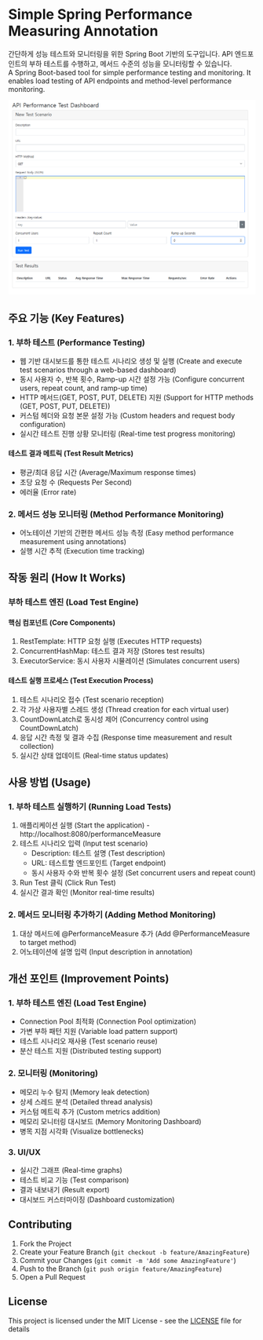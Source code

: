 # Simple Spring Performance Measuring Annotation

간단하게 성능 테스트와 모니터링을 위한 Spring Boot 기반의 도구입니다. API 엔드포인트의 부하 테스트를 수행하고, 메서드 수준의 성능을 모니터링할 수 있습니다.
</br>
A Spring Boot-based tool for simple performance testing and monitoring. It enables load testing of API endpoints and method-level performance monitoring.

![alt text](image.png)

## 주요 기능 (Key Features)

### 1. 부하 테스트 (Performance Testing)
- 웹 기반 대시보드를 통한 테스트 시나리오 생성 및 실행 (Create and execute test scenarios through a web-based dashboard)
- 동시 사용자 수, 반복 횟수, Ramp-up 시간 설정 가능 (Configure concurrent users, repeat count, and ramp-up time)
- HTTP 메서드(GET, POST, PUT, DELETE) 지원 (Support for HTTP methods (GET, POST, PUT, DELETE))
- 커스텀 헤더와 요청 본문 설정 가능 (Custom headers and request body configuration)
- 실시간 테스트 진행 상황 모니터링 (Real-time test progress monitoring)

#### 테스트 결과 메트릭 (Test Result Metrics)
- 평균/최대 응답 시간 (Average/Maximum response times)
- 초당 요청 수 (Requests Per Second)
- 에러율 (Error rate)

### 2. 메서드 성능 모니터링 (Method Performance Monitoring)
- 어노테이션 기반의 간편한 메서드 성능 측정 (Easy method performance measurement using annotations)
- 실행 시간 추적 (Execution time tracking)

## 작동 원리 (How It Works)

### 부하 테스트 엔진 (Load Test Engine)
#### 핵심 컴포넌트 (Core Components)
1. RestTemplate: HTTP 요청 실행 (Executes HTTP requests)
2. ConcurrentHashMap: 테스트 결과 저장 (Stores test results)
3. ExecutorService: 동시 사용자 시뮬레이션 (Simulates concurrent users)

#### 테스트 실행 프로세스 (Test Execution Process)
1. 테스트 시나리오 접수 (Test scenario reception)
2. 각 가상 사용자별 스레드 생성 (Thread creation for each virtual user)
3. CountDownLatch로 동시성 제어 (Concurrency control using CountDownLatch)
4. 응답 시간 측정 및 결과 수집 (Response time measurement and result collection)
5. 실시간 상태 업데이트 (Real-time status updates)

## 사용 방법 (Usage)

### 1. 부하 테스트 실행하기 (Running Load Tests)
1. 애플리케이션 실행 (Start the application) - http://localhost:8080/performanceMeasure
2. 테스트 시나리오 입력 (Input test scenario)
   - Description: 테스트 설명 (Test description)
   - URL: 테스트할 엔드포인트 (Target endpoint)
   - 동시 사용자 수와 반복 횟수 설정 (Set concurrent users and repeat count)
3. Run Test 클릭 (Click Run Test)
4. 실시간 결과 확인 (Monitor real-time results)

### 2. 메서드 모니터링 추가하기 (Adding Method Monitoring)
1. 대상 메서드에 @PerformanceMeasure 추가 (Add @PerformanceMeasure to target method)
2. 어노테이션에 설명 입력 (Input description in annotation)

## 개선 포인트 (Improvement Points)

### 1. 부하 테스트 엔진 (Load Test Engine)
- Connection Pool 최적화 (Connection Pool optimization)
- 가변 부하 패턴 지원 (Variable load pattern support)
- 테스트 시나리오 재사용 (Test scenario reuse)
- 분산 테스트 지원 (Distributed testing support)

### 2. 모니터링 (Monitoring)
- 메모리 누수 탐지 (Memory leak detection)
- 상세 스레드 분석 (Detailed thread analysis)
- 커스텀 메트릭 추가 (Custom metrics addition)
- 메모리 모니터링 대시보드 (Memory Monitoring Dashboard)
- 병목 지점 시각화 (Visualize bottlenecks)

### 3. UI/UX
- 실시간 그래프 (Real-time graphs)
- 테스트 비교 기능 (Test comparison)
- 결과 내보내기 (Result export)
- 대시보드 커스터마이징 (Dashboard customization)

## Contributing

1. Fork the Project
2. Create your Feature Branch (`git checkout -b feature/AmazingFeature`)
3. Commit your Changes (`git commit -m 'Add some AmazingFeature'`)
4. Push to the Branch (`git push origin feature/AmazingFeature`)
5. Open a Pull Request

## License

This project is licensed under the MIT License - see the [LICENSE](https://github.com/Seo-Jangwon/Simple-Spring-Performance-Measuring-Annotation/blob/develop/License) file for details
